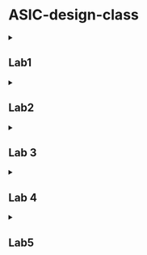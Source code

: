# ASIC-design-class
<details>
 
<summary> <h2>Lab1</h2> </summary>

### Task1: 
To make a C program and compile it using gcc compiler. Verify the output of the C program after execution.

![Screenshot 2024-07-17 032110](https://github.com/user-attachments/assets/250bf18c-2089-41dd-886c-055933482989)

### task2:

The same c program was compiled using this command with riscv compiler:

`riscv64-unknown-elf-gcc -mabi=lp64 -march=rv64i -o sum1tot.o sum1ton.c`

After that the following command was used to dump the assembly code in the terminal:

`riscv64-unknown-elf-objdump -d sum1to1.o | less`


![Screenshot 2024-07-17 092335](https://github.com/user-attachments/assets/7a071373-a764-4698-857d-eab8acf6b801)
</details>


<details>
 
<summary> <h2>Lab2</h2> </summary>
 
 ## Lab 2
 To Execute  the object file created by the RISC-V GCC compiler by use of Spike-Simulator.
 
for executing an object file created by the RISC-V GCC compiler we use the following command:
spike pk sum1ton.o
"pk" means proxy kernel.
The proxy kernel(pk) is a lightweight runtime environment for RISC-V programs, acting as a minimal operating system that provides essential services like system calls.
It helps to bridge the gap between simulator and application.
![Screenshot (7)](https://github.com/user-attachments/assets/038242d6-dac5-4a5a-b518-c38296583371)

Now debug using spike simulator
To debug the assembly code generated in the object file in using the spike.
we use following command:
spike -d pk sum1ton.c
![Screenshot (9)](https://github.com/user-attachments/assets/02bf2f4e-2b4d-4756-8501-f9ab74651bd0)
Now to jump to begining of the "main" section we  use following command:
until sp 0 0x100b0
![Screenshot (11)](https://github.com/user-attachments/assets/c4364c44-605c-4a34-917e-4dcdaa4f68ef)
![Screenshot (3)](https://github.com/user-attachments/assets/0dd6c3c9-c852-4657-a34c-970515b01199)
for checking value of any register we use following command:
reg 0 a0,
To execute the current instruction pointed by 'sp' and to appear on the next instruction, "Enter" button can be pressed to go to next instruction.
![Screenshot (12)](https://github.com/user-attachments/assets/dec0eb25-32ea-4519-966e-c23cbec376af)
</details>


 
<details>
 
<summary> <h2>Lab 3</h2> </summary>
## Lab 3
### Task 1 Identify various RISC V instruction type.
the instructions were given and thus we found out format of each instruction.

| **Operation/Task**                |
|-----------------------------------|
| `ADD r10, r11, r12`               |
| `SUB r12, r10, r11`               |
| `AND r11, r10, r12`               |
| `OR r8, r11, r5`                  |
| `XOR r8, r10, r4`                 |
| `SLT r00, r1, r4`                 |
| `ADDI r02, r2, 5`                 |
| `SW r2, r0, 4`                    |
| `SRL r06, r01, r1`                |
| `BNE r0, r0, 20`                 |
| `BEQ r0, r0, 15`                 |
| `LW r03, r01, 2`                  |
| `SLL r05, r01, r1`                |


| **Instruction** | **Operation**         | **Destination Register** | **Source Register 1** | **Source Register 2** | **Immediate/Offset** | **Instruction Format** |
|-----------------|------------------------|--------------------------|-----------------------|-----------------------|-----------------------|------------------------|
| `ADD`           | Addition               | `r10`                    | `r11`                 | `r12`                 | -                     | R-type                 |
| `SUB`           | Subtraction            | `r12`                    | `r10`                 | `r11`                 | -                     | R-type                 |
| `AND`           | Bitwise AND            | `r11`                    | `r10`                 | `r12`                 | -                     | R-type                 |
| `OR`            | Bitwise OR             | `r8`                     | `r11`                 | `r5`                  | -                     | R-type                 |
| `XOR`           | Bitwise XOR            | `r8`                     | `r10`                 | `r4`                  | -                     | R-type                 |
| `SLT`           | Set Less Than          | `r00`                    | `r1`                  | `r4`                  | -                     | R-type                 |
| `ADDI`          | Add Immediate          | `r02`                    | `r2`                  | -                     | `5`                   | I-type                 |
| `SW`            | Store Word             | -                        | `r2`                  | `r0`                  | `4`                   | I-type                 |
| `SRL`           | Shift Right Logical    | `r06`                    | `r01`                 | `r1`                  | -                     | R-type                 |
| `BNE`           | Branch if Not Equal    | -                        | `r0`                  | `r0`                  | `20`                  | I-type                 |
| `BEQ`           | Branch if Equal        | -                        | `r0`                  | `r0`                  | `15`                  | I-type                 |
| `LW`            | Load Word              | `r03`                    | `r01`                 | -                     | `2`                   | I-type                 |
| `SLL`           | Shift Left Logical     | `r05`                    | `r01`                 | `r1`                  | -                     | R-type                 |



now their hexadeximal representation 




| **Assembly Instruction** | **Hexadecimal Representation** |
|--------------------------|--------------------------------|
| `ADD r10, r11, r12`     | `0x013A6020`                  |
| `SUB r12, r10, r11`     | `0x01FAA020`                  |
| `AND r11, r10, r12`     | `0x013A6024`                  |
| `OR r8, r11, r5`        | `0x01B84025`                  |
| `XOR r8, r10, r4`       | `0x014A4026`                  |
| `SLT r00, r1, r4`       | `0x001A402A`                  |
| `ADDI r02, r2, 5`       | `0x00200320`                  |
| `SW r2, r0, 4`          | `0x0020002B`                  |
| `SRL r06, r01, r1`      | `0x00132102`                  |
| `BNE r0, r0, 20`        | `0x0000A0F0`                  |
| `BEQ r0, r0, 15`        | `0x0000A0E0`                  |
| `LW r03, r01, 2`        | `0x00230023`                  |
| `SLL r05, r01, r1`      | `0x00132100`                  |

### Task 2 To execute in instructed assembly instructions using a given verilog code for a riscV processor.

| **Operation**               | **Standard RISCV ISA** | **Hardcoded ISA** |
|-----------------------------|-------------------------|--------------------|
| `ADD r10, r11, r12`         | `32'h00c313b3`          | `32'h00c3b300`     |
| `SUB r12, r10, r11`         | `32'h40a303b3`          | `32'h40a3b380`     |
| `AND r11, r10, r12`         | `32'h00c3a533`          | `32'h00c3a400`     |
| `OR r8, r11, r5`            | `32'h0052a033`          | `32'h0052a400`     |
| `XOR r8, r10, r4`           | `32'h0042a033`          | `32'h0042a500`     |
| `SLT r00, r1, r4`           | `32'h0002a073`          | `32'h0002a500`     |
| `ADDI r02, r2, 5`           | `32'h0050a023`          | `32'h0050a200`     |
| `SW r2, r0, 4`              | `32'h0040a023`          | `32'h0040a300`     |
| `SRL r06, r01, r1`          | `32'h0001a073`          | `32'h0001a100`     |
| `BNE r0, r0, 20`            | `32'h0010f063`          | `32'h0010f200`     |
| `BEQ r0, r0, 15`            | `32'h00000e63`          | `32'h00000f00`     |
| `LW r03, r01, 2`            | `32'h0020a083`          | `32'h0020a100`     |
| `SLL r05, r01, r1`          | `32'h0001a033`          | `32'h0001a400`     |

on the terminal following command was used for execution

`iverilog -o Test_code Test_code.v Test_code_tb.b`

`./Test_code`

We can notice some difference between  the following two images when comparing as the verilog code availabe is not designed in agreement to the ISA which is used by me in this program.


`ADD r10, r11, r12`

The waveform for the above command using the provided verilog code is given below:
![1](https://github.com/user-attachments/assets/f791f458-f2e8-488a-8263-169749510a28)


The waveform for the hardcoded command present in the code is given below:
![1t](https://github.com/user-attachments/assets/c112439d-c1de-4dd3-8d00-2f349a48f3ea)



`SUB r12, r10, r11`

The waveform for the above command using the provided verilog code is given below:
![2](https://github.com/user-attachments/assets/4df0eff8-7d91-4e1c-ae01-77bc97b38b5b)

The waveform for the hardcoded command present in the code is given below:
![2t](https://github.com/user-attachments/assets/408486d6-0cc4-4978-b851-e762414fb3b6)


`AND r11, r10, r12`

The waveform for the above command using the provided verilog code is given below:


![3](https://github.com/user-attachments/assets/0d6e05cd-d5ba-4d2e-aa34-7f0fecfc6e35)

The waveform for the hardcoded command present in the code is given below:
![3t](https://github.com/user-attachments/assets/f6114a2e-47ce-4c37-816a-b40c4176158a)


`OR r8, r11, r5`

The waveform for the above command using the provided verilog code is given below:
![4](https://github.com/user-attachments/assets/5eb880b9-d7de-4cee-9b6b-ddd61fc17655)


The waveform for the hardcoded command present in the code is given below:
![4t](https://github.com/user-attachments/assets/ccf43786-3c9b-41b0-8a11-13d3556b7640)


`XOR r8, r10, r4`  

The waveform for the above command using the provided verilog code is given below:
![5](https://github.com/user-attachments/assets/be49cbce-8961-4e02-b4cf-b786c2d5a961)



The waveform for the hardcoded command present in the code is given below:

![5t](https://github.com/user-attachments/assets/f8215d09-690a-4ef7-a48f-def1a7e84317)


`SLT r00, r1, r4` 

The waveform for the above command using the provided verilog code is given below:

![6](https://github.com/user-attachments/assets/84949026-bdbb-4a62-812a-4345d496e357)


The waveform for the hardcoded command present in the code is given below:

![6t](https://github.com/user-attachments/assets/4b0bd2b3-3d41-436e-a3b0-f98e58440ba7)

`ADDI r02, r2, 5` 

The waveform for the above command using the provided verilog code is given below:
![7](https://github.com/user-attachments/assets/79643fbf-8d04-42c1-9782-f988a6aa1280)


The waveform for the hardcoded command present in the code is given below:
![7t](https://github.com/user-attachments/assets/6a909995-6ab4-4b09-af97-4d40ea723ba6)


`SW r2, r0, 4`

The waveform for the above command using the provided verilog code is given below:
![8](https://github.com/user-attachments/assets/439d0d49-f303-42b9-a417-ac72dc788150)

The waveform for the hardcoded command present in the code is given below:
![8t](https://github.com/user-attachments/assets/1a04cc75-fcc0-45f5-a4f2-f3a70bd02c88)

`SRL r06, r01, r1`

The waveform for the above command using the provided verilog code is given below:
![9](https://github.com/user-attachments/assets/5d4472ae-ef4c-4ab5-93d9-a4bfbb63d422)

The waveform for the hardcoded command present in the code is given below:
![9t](https://github.com/user-attachments/assets/77232dbd-8902-4d93-a4dc-49439c2f037d)

`BNE r0, r0, 20` 

The waveform for the above command using the provided verilog code is given below:
![10](https://github.com/user-attachments/assets/4577e6c5-4647-4fef-89ac-bce2846a4811)

The waveform for the hardcoded command present in the code is given below:
![10t](https://github.com/user-attachments/assets/7cc9514a-33ba-4f0a-a380-033e91e56ddc)

`BEQ r0, r0, 15`  

The waveform for the above command using the provided verilog code is given below:
![11](https://github.com/user-attachments/assets/e3273da3-265b-4924-a377-45de83f07c2d)


Similarly for other remaining instructions we can match our verilog instruction with hardcoded instructions waveform and we can say that it is not matching with the given instructions waveform.
</details>


 
<details>
 
<summary> <h2>Lab 4</h2> </summary>

## lab 4: project on Morse code encoder/decoder:
### morse code :
Morse code is a method of encoding text characters as sequences of dots (short signals) and dashes (long signals). Despite its origins in the 19th century, Morse code remains relevant in several fields today like Amateur Radio (Ham Radio),Maritime Communication,Military and Aviation,Education and Training,Assistive Technology etc.
###my project
Here in my program it asks user either input will be in morse code or in alphabets then it takes the input accordingly and according to predefined morse code of each letter from A to Z and digits 0 to 9 and three special characters used to facilitate more punctuations in user input(so user camn enter , . or ? sign it'll not show any error).

 ### code
 
```c
#include <stdio.h>
#include <string.h>
#include <ctype.h>  // For toupper() so that no error occur if we input in small char

// Morse code mappings
const char *morse[] = {
    ".-", "-...", "-.-.", "-..", ".", "..-.", "--.", "....", "..", ".---",  // A-J
    "-.-", ".-..", "--", "-.", "---", ".--.", "--.-", ".-.", "...", "-",   // K-T
    "..-", "...-", ".--", "-..-", "-.--", "--..",                         // U-Z
    "-----", ".----", "..---", "...--", "....-", ".....", "-....", "--...", // 0-7
    "---..", "----.",                                                   // 8-9
    "--..--", ".-.-.-", "..--.."                                        // ,  .  ?
};

const char alphabet[] = "ABCDEFGHIJKLMNOPQRSTUVWXYZ0123456789,.?";

//this is my  Function to encode text to Morse code
void encode_to_morse(const char *text) {
    while (*text) {
        if (*text == ' ') {
            printf("   ");  // 3 spaces between words
        } else {
            char *p = strchr(alphabet, toupper(*text));
            if (p) {
                printf("%s ", morse[p - alphabet]);
            }
        }
        text++;
    }
    printf("\n");
}

// this is my Function to decode Morse code to text
void decode_from_morse(const char *morse_code) {
    char buffer[10];
    while (*morse_code) {
        int i = 0;
        while (*morse_code != ' ' && *morse_code != '\0') {
            buffer[i++] = *morse_code++;
        }
        buffer[i] = '\0';

        for (int j = 0; j < sizeof(alphabet) - 1; j++) {
            if (strcmp(buffer, morse[j]) == 0) {
                printf("%c", alphabet[j]);
                break;
            }
        }

        if (*morse_code == ' ') {
            morse_code++;  // Skip space between Morse characters
            if (*morse_code == ' ') {
                printf(" ");  // Additional space indicates a new word
                morse_code++;  // Skip the additional space
            }
        }
    }
    printf("\n");
}

int main() {
    char text[100];
    int choice;

    printf("1. Encode text to Morse code\n");
    printf("2. Decode Morse code to text\n");
    printf("Enter your choice: ");
    scanf("%d", &choice);
    getchar();  // Consume the newline character

    if (choice == 1) {
        printf("Enter text to encode: ");
        fgets(text, sizeof(text), stdin);
        text[strcspn(text, "\n")] = '\0';  // Remove the newline character
        printf("Morse code: ");
        encode_to_morse(text);
    } else if (choice == 2) {
        printf("Enter Morse code to decode (separate letters with spaces and words with triple spaces): ");
        fgets(text, sizeof(text), stdin);
        text[strcspn(text, "\n")] = '\0';
        printf("Decoded text: ");
        decode_from_morse(text);
    } else {
        printf("Invalid choice.\n");
    }

    return 0;
}

```
### code explanation:
Here in my code I am using '#include <ctype.h>' this is specially used to  include the C Standard Library header file that provides functions for character classification and conversion.
in my code i have used The  'toupper()' function which converts a lowercase character to its uppercase equivalent.
Since Morse code is case-insensitive and the alphabet[] array only contains uppercase letters, toupper() ensures that any lowercase input is converted to uppercase before processing.
If you don't include #include <ctype.h>, the compiler will not recognize the toupper() function, resulting in an error.
#### morse code mapping
```c

const char *morse[] = {
    ".-", "-...", "-.-.", "-..", ".", "..-.", "--.", "....", "..", ".---",  // A-J
    "-.-", ".-..", "--", "-.", "---", ".--.", "--.-", ".-.", "...", "-",   // K-T
    "..-", "...-", ".--", "-..-", "-.--", "--..",                         // U-Z
    "-----", ".----", "..---", "...--", "....-", ".....", "-....", "--...", // 0-7
    "---..", "----.",                                                   // 8-9
    "--..--", ".-.-.-", "..--.."                                        // ,  .  ?
};

```

So, basically it will take input  either in morse or in english then convert it into another accordingly.



### compilation in gcc
'gcc morsecode.c'
![Screenshot (56)](https://github.com/user-attachments/assets/c2479a9b-1aa2-4bb8-9fc7-509febdb91f9)
we clearly see that when we write our input in english it converts it into its respective morse then showing vice versa.
 ### compilation by using riscv gcc using -O1
 Optimization Level 1: This flag enables a set of basic optimizations that are relatively fast to perform and do not significantly increase the compilation time.
Effects:
Reduces code size and improves execution speed.
Eliminates some unnecessary code and does some basic inlining and loop optimizations.
Balances between performance and compilation time, making it a good choice for development builds.
'riscv64-unknown-elf-gcc -O1 -mabi=lp64 -march=rv64i -o morsecode.o morsecode.c'
![Screenshot (59)](https://github.com/user-attachments/assets/d869c0c5-2118-4b16-af5a-cb985781bfd2)

Compiles the morsecode.c source file: It generates an object file (morsecode.o) optimized at the -O1 level for the RISC-V 64-bit architecture.
Target ABI and Architecture: The resulting object file is intended for a system using the lp64 ABI and the rv64i architecture.
now to see the assembly code
'riscv64-unknown-elf-objdump -d morsecode.o'
![Screenshot (60)](https://github.com/user-attachments/assets/b73e074a-9ea8-4642-9a71-45bcf04be004)
![Screenshot (61)](https://github.com/user-attachments/assets/20ac0fe7-0f53-44f6-942b-45936e6cb0c3)

It is used to disassemble the object file morsecode.o for the RISC-V 64-bit architecture

-d: This option tells objdump to disassemble the executable code in the object file. Disassembling means converting the machine code (binary instructions) back into human-readable assembly code.
'riscv64-unknown-elf-objdump -d morsecode.o | less'
![image](https://github.com/user-attachments/assets/ed632ee1-cb1b-475a-8121-8a67f5ba43de)
![Screenshot (63)](https://github.com/user-attachments/assets/6b3e1653-729e-4345-a2c8-e1f38e416500)
#### to see output using spike O1
![Screenshot (72)](https://github.com/user-attachments/assets/0f3d3590-7a4b-42bc-89e5-3e360cba04a6)


The command disassembles the morsecode.o file and sends the disassembled output to less, allowing you to view it in a controlled, scrollable manner.

### compilation by using riscv gcc using -Ofast
'riscv64-unknown-elf-gcc -Ofast -mabi=lp64 -march=rv64i -o morsecode.o morsecode.c'



![Screenshot (68)](https://github.com/user-attachments/assets/3674f671-ccb6-442b-bc99-90219d7f52ee)

![Screenshot (69)](https://github.com/user-attachments/assets/bc3a2675-0a57-4f3c-9be0-cdd295aa463c)
![Screenshot (70)](https://github.com/user-attachments/assets/4ba5f587-c3d4-4124-adac-4230da034358)
#### to see output using spike Ofast

![Screenshot (71)](https://github.com/user-attachments/assets/1ad78b51-72da-4b08-b72d-802b2b4685d2)
</details>


<details>
 
<summary> <h2>Lab5</h2> </summary>


## lab5: make a Risc-V processor core using TL-Verilog 

TL-Verilog (Transaction-Level Verilog) is an extension of traditional Verilog that focuses on improving the abstraction and productivity in hardware design, especially for complex digital systems. It was developed to address some of the limitations of traditional RTL (Register-Transfer Level) design by introducing higher-level constructs and simplifying the design process.

### Key Features of TL-Verilog:
1. Pipelines: TL-Verilog introduces pipeline constructs that allow designers to easily manage and visualize pipelines in their designs. Pipelining is a common technique in digital design, but managing it in traditional RTL can be cumbersome. TL-Verilog makes it more straightforward.

2. Implicit Registers: Unlike traditional Verilog, where you explicitly define registers, TL-Verilog allows you to work with implicit registers, reducing the amount of code you need to write and making your designs cleaner.

3. Transactions: TL-Verilog emphasizes transaction-level abstractions, which means that it focuses more on data movement (transactions) rather than the low-level signal toggling. This abstraction allows for higher productivity and easier debugging.

4. Cleaner Syntax: TL-Verilog simplifies the syntax for many common operations, making the code easier to read and write. This is particularly helpful for reducing errors and speeding up the development process.

5. Scalability: TL-Verilog is designed to be scalable, meaning that it can handle large and complex designs more efficiently than traditional Verilog.

6. Integration with Traditional Verilog: TL-Verilog is built on top of traditional Verilog, so it can be integrated into existing Verilog design flows. Designers can start using TL-Verilog gradually without completely overhauling their design process.

### Use Cases:
Processor Design: TL-Verilog is particularly useful in designing complex processors, where pipelining and transaction-level abstraction can significantly reduce development time.
Digital Signal Processing (DSP): It can also be used in DSP applications where performance and efficiency are crucial.
System-on-Chip (SoC) Design: TL-Verilog's ability to handle complex and large-scale designs makes it suitable for SoC design.

boolean operators

![Screenshot (90)](https://github.com/user-attachments/assets/554ab17f-b215-4b6d-bcb5-66372222f0c6)


generated diagram:

![Screenshot (96)](https://github.com/user-attachments/assets/d03bc04f-004a-4b6e-abcf-821111fc86f1)

simulation passed:
![Screenshot (101)](https://github.com/user-attachments/assets/87d15680-ba53-4b08-b25e-634818988096)

viz:
![Screenshot (102)](https://github.com/user-attachments/assets/63c3bad8-66e5-484d-8baa-1eed117a70ed)

The signals including the "named clock : $clk_zunaid "
the waveform generated:
![Screenshot (92)](https://github.com/user-attachments/assets/936a4dbf-af49-4025-859e-7b0f4167d651)

### The final code:
```c
\m4_TLV_version 1d: tl-x.org
\SV
 m4_include_lib(['https://raw.githubusercontent.com/BalaDhinesh/RISC-V_MYTH_Workshop/master/tlv_lib/risc-v_shell_lib.tlv'])

\SV m4_makerchip_module
\TLV
// ------------- Sum from 1 to 9 ------------
// This program sums the numbers 1 through 9 
// for the MYTH Workshop to validate RV32I.
// The steps involve adding 1, 2, 3,...,9.
   // Registers:
   //  r10 (a0): In: 0, Out: final sum
   //  r12 (a2): 10
   //  r13 (a3): 1..10
   //  r14 (a4): Sum
   // 
   // External to function:
   m4_asm(ADD, r10, r0, r0)             // Initialize r10 (a0) to 0.
   // Function:
   m4_asm(ADD, r14, r10, r0)            // Initialize sum register a4 with 0x0
   m4_asm(ADDI, r12, r10, 1010)         // Store count of 10 in register a2.
   m4_asm(ADD, r13, r10, r0)            // Initialize intermediate sum register a3 with 0
   // Loop:
   m4_asm(ADD, r14, r13, r14)           // Incremental addition
   m4_asm(ADDI, r13, r13, 1)            // Increment intermediate register by 1
   m4_asm(BLT, r13, r12, 1111111111000) // If a3 is less than a2, branch to label named <loop>
   m4_asm(ADD, r10, r14, r0)            // Store final result to register a0 so that it can be read by main program
   
   m4_asm(SW, r0, r10, 100)             //Command to check for Load instruction
   m4_asm(LW, r15, r0, 100)             // Command to check for the Store Instruction
   
   
   // Optional:
   // m4_asm(JAL, r7, 00000000000000000000) // Done. Jump to itself (infinite loop). (Up to 20-bit signed immediate plus implicit 0 bit (unlike JALR) provides byte address; last immediate bit should also be 0)
   m4_define_hier(['M4_IMEM'], M4_NUM_INSTRS)

   |cpu
      @0
         $reset = *reset;
         $clk_zunaid = *clk;

      @0
         $pc[31:0] = >>1$reset ? 0 
                    : >>3$valid_taken_br ? >>3$br_target_pc
                    : >>3$valid_load ? >>3$pc_inc
                    : >>3$valid_jump && >>3$is_jal ? >>3$br_target_pc
                    : >>3$valid_jump && >>3$is_jalr ? >>3$jalr_tgt_pc
                    : >>1$pc_inc;
         
         $start = !$reset && >>1$reset;
     
         
      @1
         $pc_inc[31:0] = $pc + 32'd4;
         
         $imem_rd_addr[M4_IMEM_INDEX_CNT -1 : 0] = $pc[M4_IMEM_INDEX_CNT +1 : 2];
         $imem_rd_en = !$reset;
         $instr[31:0] = $imem_rd_data[31:0];
         
  
         $is_i_instr = $instr[6:2] ==? 5'b0000x ||
                       $instr[6:2] ==? 5'b001x0 ||
                       $instr[6:2] ==? 5'b11100 ;
         $is_r_instr = $instr[6:2] ==? 5'b01011 ||
                       $instr[6:2] ==? 5'b01100 ||
                       $instr[6:2] ==? 5'b01110 ||
                       $instr[6:2] ==? 5'b10100 ;
                       
         $is_b_instr = $instr[6:2] ==? 5'b11000;
         
         $is_s_instr = $instr[6:2] ==? 5'b0100x;
         
         $is_j_instr = $instr[6:2] ==? 5'b11011;
         
         $is_u_instr = $instr[6:2] ==? 5'b0x101;
         
        
         
         $imm[31:0] = $is_i_instr ? { {21{$instr[31]}}, $instr[30:20]}:
                      $is_s_instr ? { {21{$instr[31]}}, $instr[30:25], $instr[11:7]} :
                      $is_b_instr ? { {20{$instr[31]}}, $instr[7], $instr[30:25], $instr[11:8], 1'b0} :
                      $is_u_instr ? {$instr[31:12], 12'b0} :
                      $is_j_instr ? { {12{$instr[31]}}, $instr[19:12], $instr[20], $instr[30:21], 1'b0} :
                      32'b0;         
                
        
         $opcode[6:0] = $instr[6:0] ;
         
         $rd_valid = $is_r_instr || $is_j_instr || $is_i_instr || $is_u_instr;
         $rs2_valid = $is_r_instr || $is_s_instr || $is_b_instr;
         $rs1_valid = $is_r_instr || $is_i_instr || $is_b_instr || $is_s_instr;
         $funct3_valid = $is_r_instr || $is_i_instr || $is_b_instr || $is_s_instr;
         $funct7_valid = $is_r_instr;
         
         ?$rd_valid
            $rd[4:0] = $instr[11:7];
         
         ?$rs2_valid
            $rs2[4:0] = $instr[24:20];
         ?$rs1_valid
            $rs1[4:0] = $instr[19:15];
         ?$funct3_valid
            $funct3[2:0] = $instr[14:12];
         ?$funct7_valid
            $funct7[6:0] = $instr[31:25];
            
         //decoding instructions
         
         $dec_bits[10:0] = {$funct7[5],$funct3,$opcode};
         //Branch Instructions 
         //BEQ - Branch on equal 
         $is_beq = $dec_bits ==? 11'bx_000_1100011;
         //BNE - Branch on not equal
         $is_bne = $dec_bits ==? 11'bx_001_1100011;
         //BLT - Branch on less than
         $is_blt = $dec_bits ==? 11'bx_100_1100011;
         //BGE - Branch on greater than
         $is_bge = $dec_bits ==? 11'bx_101_1100011;
         //BLTU - Branch on less than equal
         $is_bltu = $dec_bits ==? 11'bx_110_1100011;
         //BGEU - Branch on greater than equal
         $is_bgeu = $dec_bits ==? 11'bx_111_1100011;
         
         //ADD Instructions 
         $is_addi = $dec_bits ==? 11'bx_000_0010011;
         $is_add  = $dec_bits ==? 11'b0_000_0110011;
         
         //Subtract Instructions
         $is_sltiu  = $dec_bits ==? 11'bx_011_0010011;
         $is_xori   = $dec_bits ==? 11'bx_100_0010011;
         $is_ori    = $dec_bits ==? 11'bx_110_0010011;
         $is_andi   = $dec_bits ==? 11'bx_111_0010011;
         $is_slli   = $dec_bits ==? 11'b0_001_0010011;
         $is_srli   = $dec_bits ==? 11'b0_101_0010011;
         $is_sral   = $dec_bits ==? 11'b1_101_0010011;
         $is_sub    = $dec_bits ==? 11'b1_000_0110011;
         $is_sll    = $dec_bits ==? 11'b0_001_0110011;
         $is_slt    = $dec_bits ==? 11'b0_010_0110011;
         $is_sltu   = $dec_bits ==? 11'b0_011_0110011;
         $is_xor    = $dec_bits ==? 11'b0_100_0110011;
         $is_srl    = $dec_bits ==? 11'b0_101_0110011;
         $is_sra    = $dec_bits ==? 11'b1_101_0110011;
         $is_or     = $dec_bits ==? 11'b0_110_0110011;
         $is_and    = $dec_bits ==? 11'b0_111_0110011;
         
         //Miscellaneous Instructions 
         $is_lui    = $dec_bits ==? 11'bx_xxx_0110111;
         $is_auipc  = $dec_bits ==? 11'bx_xxx_0010111;
         $is_jal    = $dec_bits ==? 11'bx_xxx_1101111;
         $is_jalr   = $dec_bits ==? 11'bx_000_1100111;
         $is_sb     = $dec_bits ==? 11'bx_000_0100011;
         $is_sh     = $dec_bits ==? 11'bx_001_0100011;
         $is_sw     = $dec_bits ==? 11'bx_010_0100011;
         $is_slti   = $dec_bits ==? 11'bx_010_0010011;
         
         
         //LOAD INSTRUCTION - As in ISA for Risc-V 
         $is_load   = $dec_bits ==? 11'bx_010_0000011;
         
         //assigning read index values into the register file
         
      @2
         
         
         $rf_rd_en1 = $rs1_valid;
         $rf_rd_index1[4:0] = $rs1;
         
         $rf_rd_en2 = $rs2_valid;
         $rf_rd_index2[4:0] = $rs2;
         
         //operating on the read values
         
         $src1_value[31:0] = (>>1$rf_wr_index == $rf_rd_index1) && >>1$rf_wr_en
                             ? >>1$result :
                             $rf_rd_data1;
          
         $src2_value[31:0] = (>>1$rf_wr_index == $rf_rd_index2) && >>1$rf_wr_en
                             ? >>1$result :
                             $rf_rd_data2;
         
         $taken_br = $is_beq ? ($src1_value == $src2_value) :
                     $is_bne ?($src1_value != $src2_value) :
                     $is_bltu ? ($src1_value <  $src2_value) :
                     $is_bgeu ? ($src1_value >= $src2_value) :
                     $is_blt ? (($src1_value < $src2_value) ^ ($src1_value[31] != $src2_value[31])) :
                     $is_bgeu ? (($src1_value >= $src2_value) ^ ($src1_value[31] != $src2_value[31])) :
                            1'b0;
         
         
         $br_target_pc[31:0] = $taken_br? $pc + $imm : 0;
         
         
         
      @3
         
         
         // scripting the only operations performed in the above programs 
         $result[31:0] = $is_add ?
                         $src1_value[31:0] + $src2_value[31:0] :
                         $is_sub ?
                         $src1_value[31:0] - $src2_value[31:0] :
                         $is_and ?
                         $src1_value[31:0] & $src2_value[31:0] :
                         $is_or ?
                         $src1_value[31:0] | $src2_value[31:0] :
                         $is_xor ?
                         $src1_value[31:0] ^ $src2_value[31:0] :
                         $is_addi ? 
                         $src1_value[31:0] + $imm[31:0] :
                         $is_andi ?
                         $src1_value[31:0] & $imm[31:0] :
                         $is_ori ?
                         $src1_value[31:0] | $imm[31:0] :
                         $is_xori ?
                         $src1_value[31:0] ^ $imm[31:0] :
                         //LOAD AND STORE COMPUTATION
                         $is_load ?
                         $src1_value[31:0] + $imm[31:0] :
                         $is_s_instr ?
                         $src1_value[31:0] + $imm[31:0] :
                         //ALU FOR MISCELLANEOUS OPERATIONS SHIFT OPERATIONS
                         $is_slli ?
                         $src1_value[31:0] << $imm[5:0] :
                         $is_srli ?
                         $src1_value[31:0] >> $imm[5:0] :
                         $is_sll ?
                         $src1_value[31:0] << $src2_value[4:0] :
                         $is_srl ?
                         $src1_value[31:0] >> $src2_value[4:0] :
                         //ALU FOR MISCELLANEOUS OPERATIONS
                         $is_sltu ? $sltu_rslt :
                         $is_sltiu ? $sltiu_rslt :
                         $is_lui ?
                         {$imm[31:12], 12'b0} :
                         $is_auipc ?
                         $pc + $imm :
                         $is_jal ?
                         $pc + 32'd4 :
                         $is_jalr ?
                         $pc + 32'd4 :
                         $is_srai ?
                         { {32{$src1_value[31]}}, $src1_value} >> $imm[4:0] :
                         $is_slt ?
                         ($src1_value[31] == $src2_value[31]) ? $sltu_rslt : {31'b0, $src1_value[31]} :
                         $is_slti ?
                         ($src1_value[31] == $imm[31]) ? $sltu_rslt : {31'b0, $src1_value[31]} :
                         $is_sra ?
                         { {32{$src1_value[31]}}, $src1_value} >> $src2_value[4:0] :
                         32'bx;
         
         $sltu_rslt[31:0]  = $src1_value[31:0] < $src2_value[31:0];
         $sltiu_rslt[31:0] = $src1_value[31:0] < $imm;
         
         //writing the result of alu into the register file
         $rf_wr_en = ($rd_valid && $rd!=0 && $valid) || >>2$valid_load ;  //writing only when rd is valid and rd is not equal to x0 register
         $rf_wr_index[4:0] = >>2$valid_load ? >>2$rd : $rd;
         
         $rf_wr_data[31:0] = >>2$valid_load ? >>2$ld_data[31:0] : $result;
         
         //checking for branch conditions
         
         
         
         $valid = !((>>1$valid_taken_br) || (>>2$valid_taken_br) || (>>1$valid_load) || (>>2$valid_load) || (>>1$valid_jump) || (>>2$valid_jump));
         
         //checking for branch instructions
         $valid_taken_br = $valid && $taken_br;
         
         //checking for load instructions
         $valid_load = $valid && $is_load;
         
         //checking for jump instructions
         $is_jump = $is_jal || $is_jalr;
         $valid_jump = $valid && $is_jump;
         
         $jalr_tgt_pc = $src1_value + $imm;
         
      @4
         //Data memory interface
         $dmem_rd_en = $is_load;
         $dmem_wr_en = $is_s_instr && $valid;
         
         $dmem_addr[3:0] = $result[5:2];
         $dmem_wr_data[31:0] = $src2_value;
           
      @5
         $ld_data[31:0] = $dmem_rd_data;
         
         *passed = |cpu/xreg[15]>>5$value == 45;
         
      // Note: Because of the magic we are using for visualisation, if visualisation is enabled below,
      //       be sure to avoid having unassigned signals (which you might be using for random inputs)
      //       other than those specifically expected in the labs. You'll get strange errors for these.

   
   // Assert these to end simulation (before Makerchip cycle limit).
   
   *failed = 1'b0;
   
   // Macro instantiations for:
   //  o instruction memory
   //  o register file
   //  o data memory
   //  o CPU visualization
   |cpu
      m4+imem(@1)    // Args: (read stage)
      m4+rf(@2, @3)  // Args: (read stage, write stage) - if equal, no register bypass is required
      m4+dmem(@4)    // Args: (read/write stage)

   m4+cpu_viz(@4)    // For visualisation, argument should be at least equal to the last stage of CPU logic. @4 would work for all labs.
\SV
   endmodule


```
